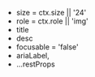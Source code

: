 - size = ctx.size || '24'
- role = ctx.role || 'img'
- title
- desc
- focusable = 'false'
- ariaLabel,
- ...restProps
